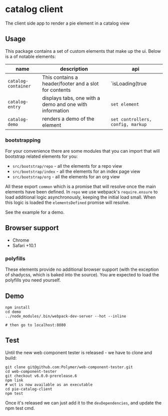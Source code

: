# catalog client

The client side app to render a pie element in a catalog view

## Usage

This package contains a set of custom elements that make up the ui. Below is a of notable elements: 


name     | description  | api
---------|----------  | ---
`catalog-container` | This contains a header/footer and a slot for contents | `isLoading(true|false)`
`catalog-entry` | displays tabs, one with a demo and one with information | `set element` 
`catalog-demo`  | renders a demo of the element | `set controllers, config, markup`


### bootstrapping

For your convenience there are some modules that you can import that will bootstrap related elements for you: 

* `src/bootstrap/repo` - all the elements for a repo view
* `src/bootstrap/index` - all the elements for an index page view
* `src/bootstrap/org` - all the elements for an org view

All these export `common` which is a promise that will resolve once the main elements have been defined.
In `repo` we use webpack's `require.ensure` to load additional logic asynchronously, keeping the initial load small. When this logic is loaded the `elementsDefined` promise will resolve.

See the example for a demo.

## Browser support

* Chrome
* Safari +10.1

### polyfills

These elements provide no additional browser support (with the exception of shadycss, which is baked into the source). You are expected to load the polyfills you need yourself.

## Demo

```shell
npm install 
cd demo
../node_modules/.bin/webpack-dev-server --hot --inline

# then go to localhost:8080

```

## Test 

Until the new web component tester is released - we have to clone and build:

```shell
git clone git@github.com:Polymer/web-component-tester.git
cd web-component-tester
git checkout v6.0.0-prerelease.6
npm link
# wct is now available as an executable
cd pie-catalog-client
npm test
```

Once it's released we can just add it to the `devDependencies`, and update the npm test cmd.